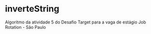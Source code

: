 # inverteString
Algoritmo da atividade 5 do Desafio Target para a vaga de estágio Job Rotation - São Paulo
